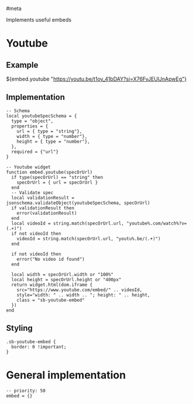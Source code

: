 #meta

Implements useful embeds

# Youtube
## Example
${embed.youtube "https://youtu.be/t1oy_41bDAY?si=X76FvJEUlJnApwEg"}

## Implementation

```space-lua
-- Schema
local youtubeSpecSchema = {
  type = "object",
  properties = {
    url = { type = "string"},
    width = { type = "number"},
    height = { type = "number"},
  },
  required = {"url"}
}

-- Youtube widget
function embed.youtube(specOrUrl)
  if type(specOrUrl) == "string" then
    specOrUrl = { url = specOrUrl }
  end
  -- Validate spec
  local validationResult = jsonschema.validateObject(youtubeSpecSchema, specOrUrl)
  if validationResult then
    error(validationResult)
  end
  local videoId = string.match(specOrUrl.url, "youtube%.com/watch%?v=(.+)")
  if not videoId then
    videoId = string.match(specOrUrl.url, "youtu%.be/(.+)")
  end

  if not videoId then
    error("No video id found")
  end
  
  local width = specOrUrl.width or "100%"
  local height = specOrUrl.height or "400px"
  return widget.html(dom.iframe {
    src="https://www.youtube.com/embed/" .. videoId,
    style="width: " .. width .. "; height: " .. height,
    class = "sb-youtube-embed"
  })
end
```

## Styling

```space-style
.sb-youtube-embed {
  border: 0 !important;
}
```

# General implementation
```space-lua
-- priority: 50
embed = {}
```
